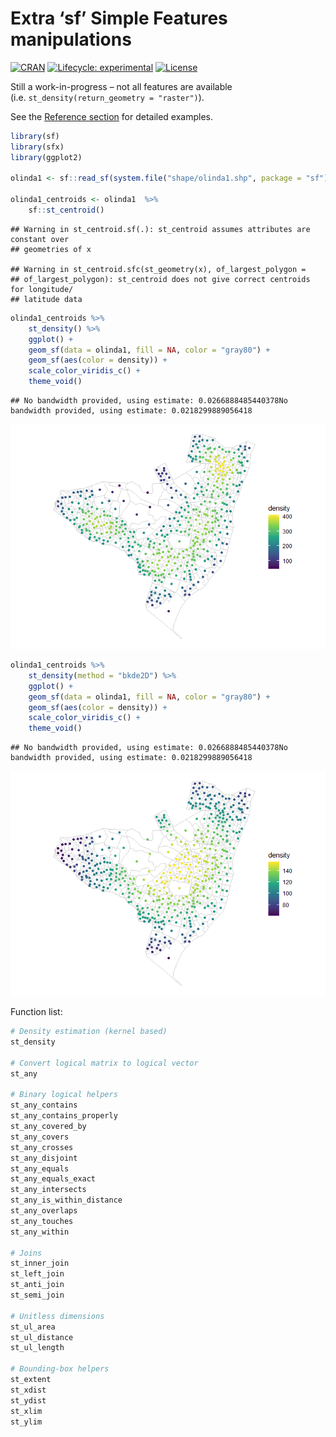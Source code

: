 
# Extra ‘sf’ Simple Features manipulations

[![CRAN](http://www.r-pkg.org/badges/version/sfx)](https://cran.r-project.org/package=sfx)
[![Lifecycle:
experimental](https://img.shields.io/badge/lifecycle-experimental-red.svg)](https://www.tidyverse.org/lifecycle/#experimental)
[![License](http://img.shields.io/badge/license-GPL%20%28%3E=%202%29-brightgreen.svg?style=flat)](http://www.gnu.org/licenses/gpl-2.0.html)

Still a work-in-progress – not all features are available
(i.e. `st_density(return_geometry = "raster")`).

See the [Reference
section](http://seasmith.github.io/packages/sfx/reference/index.html)
for detailed examples.

``` r
library(sf)
library(sfx)
library(ggplot2)

olinda1 <- sf::read_sf(system.file("shape/olinda1.shp", package = "sf"))

olinda1_centroids <- olinda1  %>%
    sf::st_centroid()
```

    ## Warning in st_centroid.sf(.): st_centroid assumes attributes are constant over
    ## geometries of x

    ## Warning in st_centroid.sfc(st_geometry(x), of_largest_polygon =
    ## of_largest_polygon): st_centroid does not give correct centroids for longitude/
    ## latitude data

``` r
olinda1_centroids %>%
    st_density() %>%
    ggplot() +
    geom_sf(data = olinda1, fill = NA, color = "gray80") +
    geom_sf(aes(color = density)) +
    scale_color_viridis_c() +
    theme_void()
```

    ## No bandwidth provided, using estimate: 0.0266888485440378No bandwidth provided, using estimate: 0.0218299889056418

![](README_files/figure-gfm/unnamed-chunk-1-1.png)<!-- -->

``` r
olinda1_centroids %>%
    st_density(method = "bkde2D") %>%
    ggplot() +
    geom_sf(data = olinda1, fill = NA, color = "gray80") +
    geom_sf(aes(color = density)) +
    scale_color_viridis_c() +
    theme_void()
```

    ## No bandwidth provided, using estimate: 0.0266888485440378No bandwidth provided, using estimate: 0.0218299889056418

![](README_files/figure-gfm/unnamed-chunk-1-2.png)<!-- -->

Function list:

``` r
# Density estimation (kernel based)
st_density

# Convert logical matrix to logical vector
st_any

# Binary logical helpers
st_any_contains
st_any_contains_properly
st_any_covered_by
st_any_covers
st_any_crosses
st_any_disjoint
st_any_equals
st_any_equals_exact
st_any_intersects
st_any_is_within_distance
st_any_overlaps
st_any_touches
st_any_within

# Joins
st_inner_join
st_left_join
st_anti_join
st_semi_join

# Unitless dimensions
st_ul_area
st_ul_distance
st_ul_length

# Bounding-box helpers
st_extent
st_xdist
st_ydist
st_xlim
st_ylim
```
